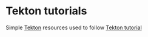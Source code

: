 # Tekton tutorials

Simple [Tekton][] resources used to follow [Tekton tutorial][]

[Tekton]: https://tekton.dev/
[Tekton tutorial]: https://github.com/tektoncd/pipeline/blob/master/docs/tutorial.md
